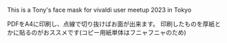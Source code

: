 This is a Tony's face mask for vivaldi user meetup 2023 in Tokyo

PDFをA4に印刷し、点線で切り抜けばお面が出来ます。
印刷したものを厚紙とかに貼るのがおススメです(コピー用紙単体はフニャフニャのため)
